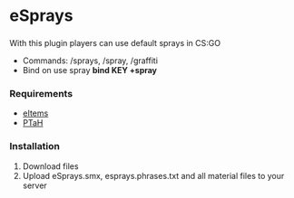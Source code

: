 # eSprays
###
With this plugin players can use default sprays in CS:GO

- Commands: /sprays, /spray, /graffiti
- Bind on use spray **bind KEY +spray**


### Requirements
 - [eItems](https://github.com/ESK0/eItems)
 - [PTaH](https://github.com/komashchenko/PTaH)

### Installation
1. Download files
2. Upload eSprays.smx, 
          esprays.phrases.txt and all material files to your server
